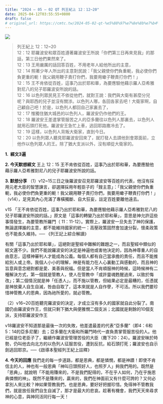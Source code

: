 ```yaml
---
title: "2024 – 05 – 02 QT 列王紀上 12：12~20"
date: 2025-04-12T03:55:55+0800
draft: false
# original_url: https://cmtc.tw/2024-05-02-qt-%e5%88%97%e7%8e%8b%e7%b4%80%e4%b8%8a-12%ef%bc%9a1220
---
```


![](/images/qt.jpg)
> 列王紀上 12：12\~20  
> 12：12 耶羅波安和眾百姓遵著羅波安王所說「你們第三日再來見我」的那話，第三日他們果然來了。  
> 12：13 王用嚴厲的話回答百姓，不用老年人給他所出的主意，  
> 12：14 照著少年人所出的主意對民說：「我父親使你們負重軛，我必使你們負更重的軛！我父親用鞭子責打你們，我要用蠍子鞭責打你們！」  
> 12：15 王不肯依從百姓，這事乃出於耶和華，為要應驗他藉示羅人亞希雅對尼八的兒子耶羅波安所說的話。  
> 12：16 以色列眾民見王不依從他們，就對王說：我們與大衛有甚麼分兒呢？與耶西的兒子並沒有關涉。以色列人哪，各回各家去吧！大衛家啊，自己顧自己吧！於是，以色列人都回自己家裏去了，  
> 12：17 惟獨住猶大城邑的以色列人，羅波安仍作他們的王。  
> 12：18 羅波安王差遣掌管服苦之人的亞多蘭往以色列人那裏去，以色列人就用石頭打死他。羅波安王急忙上車，逃回耶路撒冷去了。  
> 12：19 這樣，以色列人背叛大衛家，直到今日。  
> 12：20 以色列眾人聽見耶羅波安回來了，就打發人去請他到會眾面前，立他作以色列眾人的王。除了猶大支派以外，沒有順從大衛家的。

**1.  經文3遍**

**2. 今天默想經文**
王上 12：15 王不肯依從百姓，這事乃出於耶和華，為要應驗他藉示羅人亞希雅對尼八的兒子耶羅波安所說的話。

**3. 默想分享**
（1）v12\~15三日之後羅波安召見耶羅波安等百姓的代表，他沒有採用元老大臣的智慧諫言，卻選擇採用年輕臣子的「餿主意」：「我父親使你們負重軛，我必使你們負更重的軛！我父親用鞭子責打你們，我要用蠍子鞭責打你們！」（v14），足見其內心充滿了專橫獨斷、自大狂妄，註定百姓要離他遠去。

v15 「王不肯依從百姓，這事乃出於耶和華，為要應驗他藉示羅人亞希雅對尼八的兒子耶羅波安所說的話。」原文是「這事的轉變乃出於耶和華」，意思是神允許這些事情發生，為要管教所羅門（ 11：11-12）。實際上，羅波安一旦失去了神的保護，無論選擇誰的主意，都不能維持國家的統一：高壓政策固然會加速分裂，懷柔政策也不能長久維持。── 《列王記上綜合解讀》

有關「這事乃出於耶和華」，這絕對是聖經中難解的難題之一，而且聖經中類似的經文還不少。我們不能說羅波安的決定是神逼他或害他決定的，因為神尊重人的自由意志，這樣神審判人才能成為公義。每個人都有自己當承擔的責任，而且不能推給別人或上帝。我個人小小的理解，神是有能力在人心裏動工與感動的，而且神的旨意與意念絕對都是愛、美善與祝福。但是當人不肯順服神的時候，這時候神有二種解決方式，第一個就是管教人，使人在管教中「或許靈魂甦醒過來，以致於悔改」；第二個情況就是神「任憑人」，而不施以管教，但結果必定是最糟的，任憑就是神放棄人自生自滅，咎由自取了，這本來就是人自作孽，不可活。所以我們要珍惜神管教人的恩典，因為祂所愛的，就必管教。

（2）v16\~20百姓聽完羅波安的決定，才成立沒有多久的國家就自此分裂了。南國仍由羅波安作王，但就只剩下猶大與便雅憫二個支派；北國就是剩餘的10個支派，支持耶羅波安作王

v18羅波安不知道那是最後一次的失敗，他差遣最差的代表“亞多蘭”（即4：6和5：14的亞多尼蘭）去；亞多蘭在大衛和所羅門時代一直負責掌管服苦役的人。他已經是位老臣子了，繼續作羅波安管理苦役的大臣（撒下20：24）。羅波安昧於時勢，仍叫他去向北方的以色列人征服苦役，遭到反抗，給石頭打死；羅波安也自示劍逃回耶京。──《啟導本聖經列王紀上註釋》

**4. 今天的回應**
我們走的每一步道路，都是恩典，都是憐憫，都是神蹟！即使不肯信主的人，神也有一般恩典「神叫日頭照好人，也照歹人」夠我們用的。既然是「恩典」，就說明「不能用賺來的，不是我們配得的，不在乎人如何，乃在乎施恩典憐憫的神」。既然不是賺來的，贏來的，我們在神面前又有什麼可誇的？又何必拿別人來比較？神如果管教我們，也是恩典，要好好把握珍惜。免得神不管教我們，就是放任我們自生自滅了，那才是最大的悲哀。趁著有機會，我們天天來尋求神的心意，與神同活同行每一天！
